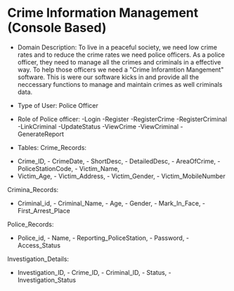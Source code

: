 # Crime Information Management (Console Based)
* Domain Description: 
To live in a peaceful society, we need low crime rates and to reduce the crime rates we need police officers. 
As a police officer, they need to manage all the crimes and criminals in a effective way. To help those officers
we need a "Crime Inforamtion Mangement" software. This is were our software kicks in and provide all the 
neccessary functions to manage and maintain crimes as well criminals data.

* Type of User: Police Officer

* Role of Police officer: -Login -Register -RegisterCrime -RegisterCriminal -LinkCriminal -UpdateStatus 
-ViewCrime -ViewCriminal -GenerateReport 

* Tables:
Crime_Records:
- Crime_ID, - CrimeDate, - ShortDesc, - DetailedDesc, - AreaOfCrime, - PoliceStationCode, - Victim_Name,
- Victim_Age, - Victim_Address, - Victim_Gender, - Victim_MobileNumber

Crimina_Records:
- Criminal_id, - Criminal_Name, - Age, - Gender, - Mark_In_Face, - First_Arrest_Place

Police_Records:
- Police_id, - Name, - Reporting_PoliceStation, - Password, - Access_Status

Investigation_Details:
- Investigation_ID, - Crime_ID, - Criminal_ID, - Status, - Investigation_Status
